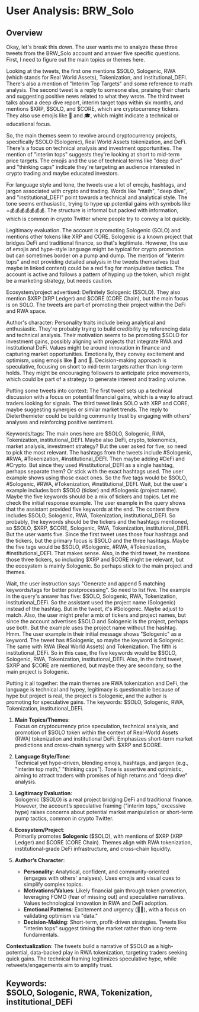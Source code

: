 # User Analysis: BRW_Solo

## Overview

<think>
Okay, let's break this down. The user wants me to analyze these three tweets from the BRW_Solo account and answer five specific questions. First, I need to figure out the main topics or themes here.

Looking at the tweets, the first one mentions $SOLO, Sologenic, RWA (which stands for Real World Assets), Tokenization, and institutional_DEFI. There's also a mention of "Interim Top Targets" and some reference to math analysis. The second tweet is a reply to someone else, praising their charts and suggesting positive news related to what they wrote. The third tweet talks about a deep dive report, interim target tops within six months, and mentions $XRP, $SOLO, and $CORE, which are cryptocurrency tickers. They also use emojis like 🚀 and 🎓, which might indicate a technical or educational focus.

So, the main themes seem to revolve around cryptocurrency projects, specifically $SOLO (Sologenic), Real World Assets tokenization, and DeFi. There's a focus on technical analysis and investment opportunities. The mention of "interim tops" suggests they're looking at short to mid-term price targets. The emojis and the use of technical terms like "deep dive" and "thinking caps" indicate they're targeting an audience interested in crypto trading and maybe educated investors.

For language style and tone, the tweets use a lot of emojis, hashtags, and jargon associated with crypto and trading. Words like "math", "deep dive", and "institutional_DEFI" point towards a technical and analytical style. The tone seems enthusiastic, trying to hype up potential gains with symbols like =💰💰💰💰💰💰💰. The structure is informal but packed with information, which is common in crypto Twitter where people try to convey a lot quickly.

Legitimacy evaluation. The account is promoting Sologenic (SOLO) and mentions other tokens like XRP and CORE. Sologenic is a known project that bridges DeFi and traditional finance, so that's legitimate. However, the use of emojis and hype-style language might be typical for crypto promotion but can sometimes border on a pump and dump. The mention of "interim tops" and not providing detailed analysis in the tweets themselves (but maybe in linked content) could be a red flag for manipulative tactics. The account is active and follows a pattern of hyping up the token, which might be a marketing strategy, but needs caution.

Ecosystem/project advertised: Definitely Sologenic ($SOLO). They also mention $XRP (XRP Ledger) and $CORE (CORE Chain), but the main focus is on SOLO. The tweets are part of promoting their project within the DeFi and RWA space.

Author's character: Personality traits include being analytical and enthusiastic. They're probably trying to build credibility by referencing data and technical analysis. Their motivation seems to be promoting $SOLO for investment gains, possibly aligning with projects that integrate RWA and institutional DeFi. Values might be around innovation in finance and capturing market opportunities. Emotionally, they convey excitement and optimism, using emojis like 🚀 and 👏. Decision-making approach is speculative, focusing on short to mid-term targets rather than long-term holds. They might be encouraging followers to anticipate price movements, which could be part of a strategy to generate interest and trading volume.

Putting some tweets into context: The first tweet sets up a technical discussion with a focus on potential financial gains, which is a way to attract traders looking for signals. The third tweet links SOLO with XRP and CORE, maybe suggesting synergies or similar market trends. The reply to Dieterthemieter could be building community trust by engaging with others' analyses and reinforcing positive sentiment.

Keywords/tags: The main ones here are $SOLO, Sologenic, RWA, Tokenization, institutional_DEFI. Maybe also DeFi, crypto, tokenomics, market analysis, investment strategy? But the user asked for five, so need to pick the most relevant. The hashtags from the tweets include #Sologenic, #RWA, #Tokenization, #institutional_DEFI. Then maybe adding #DeFi and #Crypto. But since they used #institutional_DEFI as a single hashtag, perhaps separate them? Or stick with the exact hashtags used. The user example shows using those exact ones. So the five tags would be $SOLO, #Sologenic, #RWA, #Tokenization, #institutional_DEFI. Wait, but the user's example includes both $SOLO (ticker) and #Sologenic (project name). Maybe the five keywords should be a mix of tickers and topics. Let me check the initial response example. The user example in the query shows that the assistant provided five keywords at the end. The content there includes $SOLO, Sologenic, RWA, Tokenization, institutional_DEFI. So probably, the keywords should be the tickers and the hashtags mentioned, so $SOLO, $XRP, $CORE, Sologenic, RWA, Tokenization, institutional_DEFI. But the user wants five. Since the first tweet uses those four hashtags and the tickers, but the primary focus is $SOLO and the three hashtags. Maybe the five tags would be $SOLO, #Sologenic, #RWA, #Tokenization, #institutional_DEFI. That makes sense. Also, in the third tweet, he mentions those three tickers, so including $XRP and $CORE might be relevant, but the ecosystem is mainly Sologenic. So perhaps stick to the main project and themes. 

Wait, the user instruction says "Generate and append 5 matching keywords/tags for better postprocessing". So need to list five. The example in the query's answer has five: $SOLO, Sologenic, RWA, Tokenization, institutional_DEFi. So the assistant used the project name (Sologenic) instead of the hashtag. But in the tweet, it's #Sologenic. Maybe adjust to match. Also, the user might prefer a mix of tickers and project names, but since the account advertises $SOLO and Sologenic is the project, perhaps use both. But the example uses the project name without the hashtag. Hmm. The user example in their initial message shows "Sologenic" as a keyword. The tweet has #Sologenic, so maybe the keyword is Sologenic. The same with RWA (Real World Assets) and Tokenization. The fifth is institutional_DEFi. So in this case, the five keywords would be $SOLO, Sologenic, RWA, Tokenization, institutional_DEFi. Also, in the third tweet, $XRP and $CORE are mentioned, but maybe they are secondary, so the main project is Sologenic. 

Putting it all together: the main themes are RWA tokenization and DeFi, the language is technical and hypey, legitimacy is questionable because of hype but project is real, the project is Sologenic, and the author is promoting for speculative gains. The keywords: $SOLO, Sologenic, RWA, Tokenization, institutional_DEFi.
</think>

1. **Main Topics/Themes**:  
   Focus on cryptocurrency price speculation, technical analysis, and promotion of $SOLO token within the context of Real-World Assets (RWA) tokenization and institutional DeFi. Emphasizes short-term market predictions and cross-chain synergy with $XRP and $CORE.  

2. **Language Style/Tone**:  
   Technical yet hype-driven, blending emojis, hashtags, and jargon (e.g., "interim top math," "thinking caps"). Tone is assertive and optimistic, aiming to attract traders with promises of high returns and "deep dive" analysis.  

3. **Legitimacy Evaluation**:  
   Sologenic ($SOLO) is a real project bridging DeFi and traditional finance. However, the account’s speculative framing ("interim tops," excessive hype) raises concerns about potential market manipulation or short-term pump tactics, common in crypto Twitter.  

4. **Ecosystem/Project**:  
   Primarily promotes **Sologenic** ($SOLO), with mentions of $XRP (XRP Ledger) and $CORE (CORE Chain). Themes align with RWA tokenization, institutional-grade DeFi infrastructure, and cross-chain liquidity.  

5. **Author’s Character**:  
   - **Personality**: Analytical, confident, and community-oriented (engages with others' analyses). Uses emojis and visual cues to simplify complex topics.  
   - **Motivations/Values**: Likely financial gain through token promotion, leveraging FOMO (fear of missing out) and speculative narratives. Values technological innovation in RWA and DeFi adoption.  
   - **Emotional Patterns**: Excitement and urgency (🚀💸), with a focus on validating optimism via "data."  
   - **Decision-Making**: Short-term, profit-driven strategies. Tweets like "interim tops" suggest timing the market rather than long-term fundamentals.  

**Contextualization**: The tweets build a narrative of $SOLO as a high-potential, data-backed play in RWA tokenization, targeting traders seeking quick gains. The technical framing legitimizes speculative hype, while retweets/engagements aim to amplify trust.  

**Keywords**:  
$SOLO, Sologenic, RWA, Tokenization, institutional_DEFi
---
